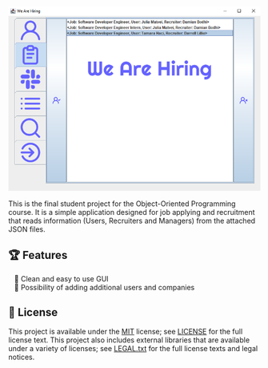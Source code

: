 <!--- insert project logo here -->
![](./res/screenshots/project_logo.png)

<!--- general description of the project -->
This is the final student project for the Object-Oriented Programming course. It is a simple application designed for job applying and recruitment that reads information (Users, Recruiters and Managers) from the attached JSON files.

## :trophy: Features
  &nbsp;&nbsp; :small_orange_diamond: Clean and easy to use GUI  
  &nbsp;&nbsp; :small_orange_diamond: Possibility of adding additional users and companies  

## :page_facing_up: License
This project is available under the [MIT][ref-mit] license; see [LICENSE](LICENSE) for the full license text.
This project also includes external libraries that are available under a variety of licenses; see [LEGAL.txt](LEGAL.txt)
for the full license texts and legal notices.

<!--- add link references here -->
[ref-mit]:              https://opensource.org/licenses/MIT
